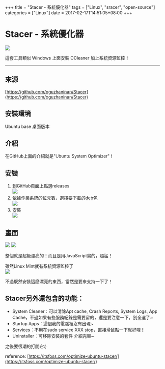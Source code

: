 +++
title = "Stacer - 系統優化器"
tags = ["Linux", "sracer", "open-source"]
categories = ["Linux"]
date = 2017-02-17T14:51:05+08:00
+++

# Stacer - 系統優化器
<img src="/images/2017-02-17-Stacer/stater-5.png"  />

這套工具類似 Windows 上面安裝 CCleaner 加上系統資源監控！

* * *

來源
--

[https://github.com/oguzhaninan/Stacer](https://github.com/oguzhaninan/Stacer)

安裝環境
----

Ubuntu base 桌面版本

介紹
--

在GitHub上面的介紹就是"Ubuntu System Optimizer"！

安裝
--

1.  到GitHub頁面上點選releases  
    <img src="/images/2017-02-17-Stacer/stacer-1.png"  />
2.  依據作業系統的位元數，選擇要下載的deb包  
    <img src="/images/2017-02-17-Stacer/stater-2.png"  />
3.  安裝  
    <img src="/images/2017-02-17-Stacer/stater-3.png"  />

畫面
--

<img src="/images/2017-02-17-Stacer/stater-4.png"  />
<img src="/images/2017-02-17-Stacer/stater-5.png"  />

整個就是超級漂亮的！而且是用JavaScript寫的，超猛！

雖然Linux Mint就有系統資源監控了  
<img src="/images/2017-02-17-Stacer/stater-6.png"  />

不過既然安裝這麼漂亮的東西，當然是要來支持一下了！

Stacer另外還包含的功能：
---------------

*   System Cleaner：可以清除Apt cache, Crash Reports, System Logs, App Cache，不過如果有些服務紀錄是需要留的，還是要注意一下，別全選了~
*   Startup Apps：這個我的電腦裡沒有出現~
*   Services：不用在sudo service XXX stop，直接滑鼠點一下就好哩！
*   Uninstaller：可移除安裝的套件 介紹完畢~

之後要很潮的打開它:)

reference: [https://itsfoss.com/optimize-ubuntu-stacer/](https://itsfoss.com/optimize-ubuntu-stacer/)
